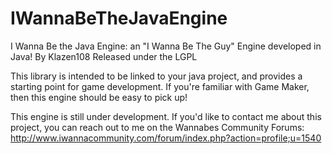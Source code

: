 # IWannaBeTheJavaEngine
I Wanna Be the Java Engine: an "I Wanna Be The Guy" Engine developed in Java!
By Klazen108
Released under the LGPL

This library is intended to be linked to your java project, and provides a starting point for game development.
If you're familiar with Game Maker, then this engine should be easy to pick up!

This engine is still under development. If you'd like to contact me about this project, you can reach out to me on the Wannabes Community Forums: http://www.iwannacommunity.com/forum/index.php?action=profile;u=1540
